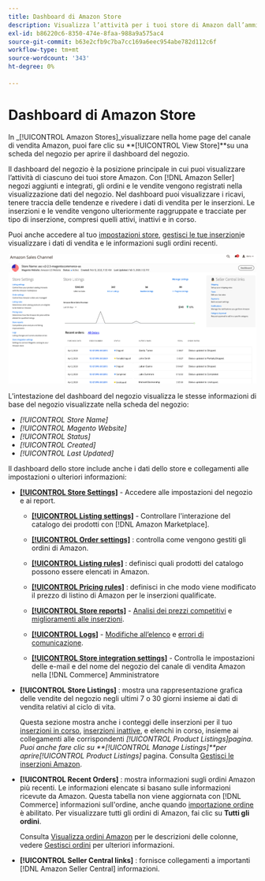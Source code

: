 ```yaml
---
title: Dashboard di Amazon Store
description: Visualizza l’attività per i tuoi store di Amazon dall’amministratore di Commerce utilizzando il dashboard di Amazon Store.
exl-id: b86220c6-8350-474e-8faa-988a9a575ac4
source-git-commit: b63e2cfb9c7ba7cc169a6eec954abe782d112c6f
workflow-type: tm+mt
source-wordcount: '343'
ht-degree: 0%

---
```


# Dashboard di Amazon Store

In _[!UICONTROL Amazon Stores]_visualizzare nella home page del canale di vendita Amazon, puoi fare clic su **[!UICONTROL View Store]**su una scheda del negozio per aprire il dashboard del negozio.

Il dashboard del negozio è la posizione principale in cui puoi visualizzare l’attività di ciascuno dei tuoi store Amazon. Con [!DNL Amazon Seller] negozi aggiunti e integrati, gli ordini e le vendite vengono registrati nella visualizzazione dati del negozio. Nel dashboard puoi visualizzare i ricavi, tenere traccia delle tendenze e rivedere i dati di vendita per le inserzioni. Le inserzioni e le vendite vengono ulteriormente raggruppate e tracciate per tipo di inserzione, compresi quelli attivi, inattivi e in corso.

Puoi anche accedere al tuo [impostazioni store](./ob-store-review.md), [gestisci le tue inserzioni](./managing-product-listings.md)e visualizzare i dati di vendita e le informazioni sugli ordini recenti.

![Dashboard di Amazon Store](assets/amazon-store-dashboard.png)

L’intestazione del dashboard del negozio visualizza le stesse informazioni di base del negozio visualizzate nella scheda del negozio:

- _[!UICONTROL Store Name]_
- _[!UICONTROL Magento Website]_
- _[!UICONTROL Status]_
- _[!UICONTROL Created]_
- _[!UICONTROL Last Updated]_

Il dashboard dello store include anche i dati dello store e collegamenti alle impostazioni o ulteriori informazioni:

- [**[!UICONTROL Store Settings]**](./ob-store-review.md) - Accedere alle impostazioni del negozio e ai report.

   - [**[!UICONTROL Listing settings]**](./listing-settings.md) - Controllare l&#39;interazione del catalogo dei prodotti con [!DNL Amazon Marketplace].

   - [**[!UICONTROL Order settings]**](./order-settings.md) : controlla come vengono gestiti gli ordini di Amazon.

   - [**[!UICONTROL Listing rules]**](./listing-rules.md) : definisci quali prodotti del catalogo possono essere elencati in Amazon.

   - [**[!UICONTROL Pricing rules]**](./pricing-products.md) : definisci in che modo viene modificato il prezzo di listino di Amazon per le inserzioni qualificate.

   - [**[!UICONTROL Store reports]**](./amazon-logs-reports.md) - [Analisi dei prezzi competitivi](./competitive-price-analysis.md) e [miglioramenti alle inserzioni](./listing-improvements.md).

   - [**[!UICONTROL Logs]**](./amazon-logs-reports.md) - [Modifiche all’elenco](./listing-changes-log.md) e [errori di comunicazione](./communication-errors-log.md).

   - [**[!UICONTROL Store integration settings]**](./store-integration-settings.md) - Controlla le impostazioni delle e-mail e del nome del negozio del canale di vendita Amazon nella [!DNL Commerce] Amministratore

- **[!UICONTROL Store Listings]** : mostra una rappresentazione grafica delle vendite del negozio negli ultimi 7 o 30 giorni insieme ai dati di vendita relativi al ciclo di vita.

   Questa sezione mostra anche i conteggi delle inserzioni per il tuo [inserzioni in corso](./active-listings.md), [inserzioni inattive](./inactive-listings.md), e elenchi in corso, insieme ai collegamenti alle corrispondenti _[!UICONTROL Product Listings]_pagina. Puoi anche fare clic su **[!UICONTROL Manage Listings]**per aprire_[!UICONTROL Product Listings]_ pagina. Consulta [Gestisci le inserzioni Amazon](./managing-product-listings.md).

- **[!UICONTROL Recent Orders]** : mostra informazioni sugli ordini Amazon più recenti. Le informazioni elencate si basano sulle informazioni ricevute da Amazon. Questa tabella non viene aggiornata con [!DNL Commerce] informazioni sull&#39;ordine, anche quando [importazione ordine](./order-settings.md) è abilitato. Per visualizzare tutti gli ordini di Amazon, fai clic su **Tutti gli ordini**.

   Consulta [Visualizza ordini Amazon](./amazon-orders-all.md) per le descrizioni delle colonne, vedere [Gestisci ordini](./managing-orders.md) per ulteriori informazioni.

- **[!UICONTROL Seller Central links]** : fornisce collegamenti a importanti [!DNL Amazon Seller Central] informazioni.
